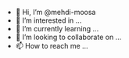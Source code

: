 - 👋 Hi, I’m @mehdi-moosa
- 👀 I’m interested in ...
- 🌱 I’m currently learning ...
- 💞️ I’m looking to collaborate on ...
- 📫 How to reach me ...

<!---
mehdi-moosa/mehdi-moosa is a ✨ special ✨ repository because its `README.md` (this file) appears on your GitHub profile.
You can click the Preview link to take a look at your changes.
--->
